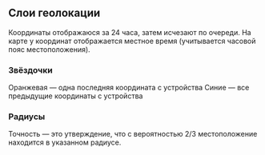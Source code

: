 ## Слои геолокации
Координаты отображаюся за 24 часа, затем исчезают по очереди. На карте у координат отображается местное время (учитывается часовой пояс местоположения).

### Звёздочки
Оранжевая — одна последняя координата с устройства
Синие — все предыдущие координаты с устройства

### Радиусы
Точность — это утверждение, что с вероятностью 2/3 местоположение находится в указанном радиусе.